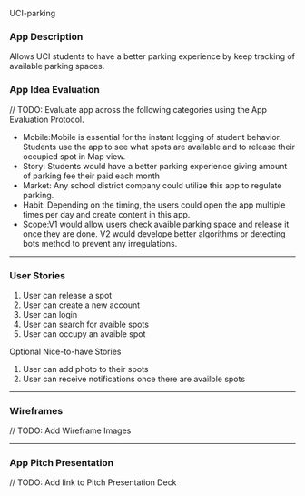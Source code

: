 UCI-parking

### App Description
Allows UCI students to have a better parking experience by keep tracking of available parking spaces. 

### App Idea Evaluation
// TODO: Evaluate app across the following categories using the App Evaluation Protocol.

- Mobile:Mobile is essential for the instant logging of student behavior. Students use the app to see what spots are available and to release their occupied spot in Map view. 
- Story: Students would have a better parking experience giving amount of parking fee their paid each month
- Market: Any school district company could utilize this app to regulate parking. 
- Habit: Depending on the timing, the users could open the app multiple times per day and create content in this app.
- Scope:V1 would allow users check avaible parking space and release it once they are done. V2 would develope better algorithms or detecting bots method to prevent any irregulations.

---

### User Stories

1. User can release a spot
2. User can create a new account
3. User can login
4. User can search for avaible spots
5. User can occupy an avaible spot 

Optional Nice-to-have Stories

1. User can add photo to their spots
2. User can receive notifications once there are availble spots


---

### Wireframes
// TODO: Add Wireframe Images

---

### App Pitch Presentation
// TODO: Add link to Pitch Presentation Deck
